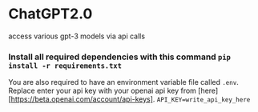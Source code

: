 # ChatGPT2.0
access various gpt-3 models via api calls

### Install all required dependencies with this command `pip install -r requirements.txt`

You are also required to have an environment variable file called `.env`.
Replace enter your api key with your openai api key from [here][https://beta.openai.com/account/api-keys].
`API_KEY=write_api_key_here`
